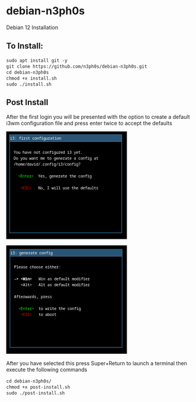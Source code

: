 # debian-n3ph0s
Debian 12 Installation 

## To Install:

```
sudo apt install git -y
git clone https://github.com/n3ph0s/debian-n3ph0s.git
cd debian-n3ph0s
chmod +x install.sh
sudo ./install.sh
```
## Post Install

After the first login you will be presented with the option to create a default i3wm configuration file and press enter twice to accept the defaults

![Default i3wm configuration](img1.png)

![Default i3wm key binding](img2.png)

After you have selected this press Super+Return to launch a terminal then execute the following commands

```
cd debian-n3ph0s/
chmod +x post-install.sh
sudo ./post-install.sh
```

